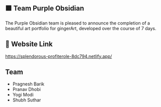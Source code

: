## 🟪 Team Purple Obsidian
The Purple Obsidian team is pleased to announce the completion of a beautiful art portfolio for gingerArt, developed over the course of 7 days.

## 🚀 Website Link
https://splendorous-profiterole-8dc794.netlify.app/

## Team
* Pragnesh Barik
* Pranav Dhobi
* Yogi Modi
* Shubh Suthar
